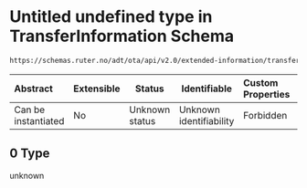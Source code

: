 # Untitled undefined type in TransferInformation Schema

```txt
https://schemas.ruter.no/adt/ota/api/v2.0/extended-information/transfer-information.json#/examples/0
```




| Abstract            | Extensible | Status         | Identifiable            | Custom Properties | Additional Properties | Access Restrictions | Defined In                                                                                                        |
| :------------------ | ---------- | -------------- | ----------------------- | :---------------- | --------------------- | ------------------- | ----------------------------------------------------------------------------------------------------------------- |
| Can be instantiated | No         | Unknown status | Unknown identifiability | Forbidden         | Allowed               | none                | [transfer-information.json\*](../../schema/extended-information/transfer-information.json "open original schema") |

## 0 Type

unknown
